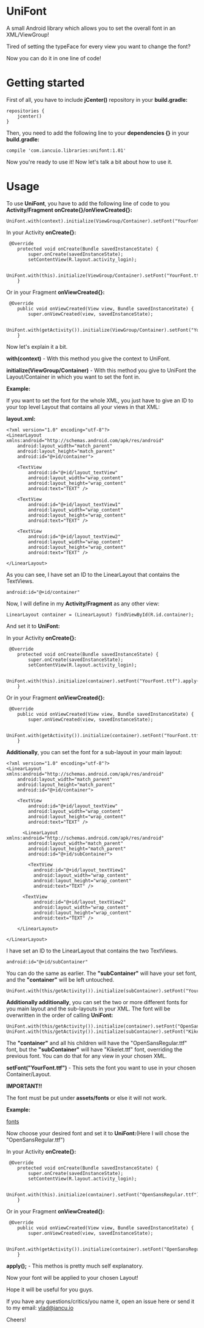 # UniFont
A small Android library which allows you to set the overall font in an XML/ViewGroup!

Tired of setting the typeFace for every view you want to change the font?

Now you can do it in one line of code!

# Getting started

First of all, you have to include **jCenter()** repository in your **build.gradle:**

```
repositories {
    jcenter()
}
```

Then, you need to add the following line to your **dependencies {}** in your **build.gradle:**

```
compile 'com.iancuio.libraries:unifont:1.01'
```

Now you're ready to use it! Now let's talk a bit about how to use it.

# Usage

To use **UniFont**, you have to add the following line of code to you **Activity/Fragment onCreate{}/onViewCreated{}:**

```
UniFont.with(context).initialize(ViewGroup/Container).setFont("YourFont.ttf").apply();
```

In your Activity **onCreate{}:**

```
 @Override
    protected void onCreate(Bundle savedInstanceState) {
        super.onCreate(savedInstanceState);
        setContentView(R.layout.activity_login);
        
        UniFont.with(this).initialize(ViewGroup/Container).setFont("YourFont.ttf").apply();
    }
```

Or in your Fragment **onViewCreated{}:**

```
 @Override
    public void onViewCreated(View view, Bundle savedInstanceState) {
        super.onViewCreated(view, savedInstanceState);
        
        UniFont.with(getActivity()).initialize(ViewGroup/Container).setFont("YourFont.ttf").apply();
    }
```

Now let's explain it a bit.

**with(context)** - With this method you give the context to UniFont.

**initialize(ViewGroup/Container)** - With this method you give to UniFont the Layout/Container in which you want to set the font in.

**Example:**

If you want to set the font for the whole XML, you just have to give an ID to your top level Layout that contains all your views in that XML:

**layout.xml:**
```
<?xml version="1.0" encoding="utf-8"?>
<LinearLayout xmlns:android="http://schemas.android.com/apk/res/android"
    android:layout_width="match_parent"
    android:layout_height="match_parent"
    android:id="@+id/container">

    <TextView
        android:id="@+id/layout_textView"
        android:layout_width="wrap_content"
        android:layout_height="wrap_content"
        android:text="TEXT" />
        
    <TextView
        android:id="@+id/layout_textView1"
        android:layout_width="wrap_content"
        android:layout_height="wrap_content"
        android:text="TEXT" />
    
    <TextView
        android:id="@+id/layout_textView2"
        android:layout_width="wrap_content"
        android:layout_height="wrap_content"
        android:text="TEXT" />
        
</LinearLayout>
```

As you can see, I have set an ID to the LinearLayout that contains the TextViews.

```
android:id="@+id/container"
```

Now, I will define in my **Activity/Fragment** as any other view:

```
LinearLayout container = (LinearLayout) findViewById(R.id.container);
```

And set it to **UniFont:**

In your Activity **onCreate{}:**

```
 @Override
    protected void onCreate(Bundle savedInstanceState) {
        super.onCreate(savedInstanceState);
        setContentView(R.layout.activity_login);
        
        UniFont.with(this).initialize(container).setFont("YourFont.ttf").apply();
    }
```

Or in your Fragment **onViewCreated{}:**

```
 @Override
    public void onViewCreated(View view, Bundle savedInstanceState) {
        super.onViewCreated(view, savedInstanceState);
        
        UniFont.with(getActivity()).initialize(container).setFont("YourFont.ttf").apply();
    }
```

**Additionally**, you can set the font for a sub-layout in your main layout:

```
<?xml version="1.0" encoding="utf-8"?>
<LinearLayout xmlns:android="http://schemas.android.com/apk/res/android"
    android:layout_width="match_parent"
    android:layout_height="match_parent"
    android:id="@+id/container">

    <TextView
        android:id="@+id/layout_textView"
        android:layout_width="wrap_content"
        android:layout_height="wrap_content"
        android:text="TEXT" />
        
      <LinearLayout xmlns:android="http://schemas.android.com/apk/res/android"
        android:layout_width="match_parent"
        android:layout_height="match_parent"
        android:id="@+id/subContainer">
        
        <TextView
          android:id="@+id/layout_textView1"
          android:layout_width="wrap_content"
          android:layout_height="wrap_content"
          android:text="TEXT" />
    
      <TextView
          android:id="@+id/layout_textView2"
          android:layout_width="wrap_content"
          android:layout_height="wrap_content"
          android:text="TEXT" />
          
    </LinearLayout>
        
</LinearLayout>
```

I have set an ID to the LinearLayout that contains the two TextViews.

```
android:id="@+id/subContainer"
```

You can do the same as earlier. The **"subContainer"** will have your set font, and the **"container"** will be left untouched.

```
UniFont.with(this/getActivity()).initialize(subContainer).setFont("YourFont.ttf").apply();
```

**Additionally additionally**, you can set the two or more different fonts for you main layout and the sub-layouts in your XML.
The font will be overwritten in the order of calling **UniFont:**

```
UniFont.with(this/getActivity()).initialize(container).setFont("OpenSansRegular.ttf").apply();
UniFont.with(this/getActivity()).initialize(subContainer).setFont("Kikelet.ttf").apply();
```

The **"container"** and all his children will have the "OpenSansRegular.ttf" font, but the **"subContainer"** will have "Kikelet.ttf" font, overriding the previous font. You can do that for any view in your chosen XML.

**setFont("YourFont.ttf")** - This sets the font you want to use in your chosen Container/Layout.

**IMPORTANT!!**

The font must be put under **assets/fonts** or else it will not work.

**Example:**

[fonts](https://cloud.githubusercontent.com/assets/13288065/9327167/94e73fe8-45a7-11e5-8b8b-cc384f37bed8.png)

Now choose your desired font and set it to **UniFont:**(Here I will chose the "OpenSansRegular.ttf")

In your Activity **onCreate{}:**

```
 @Override
    protected void onCreate(Bundle savedInstanceState) {
        super.onCreate(savedInstanceState);
        setContentView(R.layout.activity_login);
        
        UniFont.with(this).initialize(container).setFont("OpenSansRegular.ttf").apply();
    }
```

Or in your Fragment **onViewCreated{}:**

```
 @Override
    public void onViewCreated(View view, Bundle savedInstanceState) {
        super.onViewCreated(view, savedInstanceState);
        
        UniFont.with(getActivity()).initialize(container).setFont("OpenSansRegular.ttf").apply();
    }
```

**apply();** - This methos is pretty much self explanatory.

Now your font will be applied to your chosen Layout!

Hope it will be useful for you guys.

If you have any questions/critics/you name it, open an issue here or send it to my email: vlad@iancu.io

Cheers!









